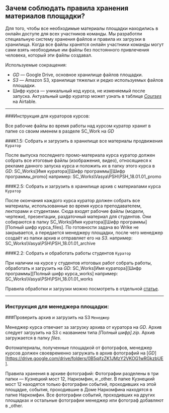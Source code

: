 ## Зачем соблюдать правила хранения материалов площадки?

Для того, чтобы все необходимые материалы площадки находились в онлайн доступе для всех участников команды. Мы разработли специальную систему хранения файлов и правила их загрузки в хранилища. Когда все файлы хранятся онлайн участники команды могут сами взять необходимые им файлы без постоянного привлечения человека, который эти файлы создавал.

Используемые сокращения:

* *GD* — Google Drive, основное хранилище файлов площадки.
* *S3* — Amazon S3, хранилище тяжелых и редко используемых файлов площадки.
* Шифр курса — уникальный код курса, не изменяемый после запуска. Актуальный шифр куратор может узнать в таблице [*Courses*](https://airtable.com/tblBNZMhf6BA3aIbc/viwQT534yuhA3EkwW) на Airtable.

***

###Инструкция для кураторов курсов:


Все рабочие файлы во время работы над курсом куратор хранит в папке со своим именем в разделе SC\_Work на *GD*

###K1.5: Собрать и загрузить в хранилище все материалы продвижения 
`Куратор`

После выпуска последнего промо-материала курса куратор должен собрать все итоговые файлы (изображения, видео), относящиеся к рекламе данного запуска курса и положить их в папку этого курса в *GD*: SC\_Works\[Имя куратора]\[Шифр программы]\[Шифр программы_promo]
например: SC_Works\Vasya\PSH\PSH_18.01.01_promo

###K2.5: Собрать и загрузить в хранилище архив с материалами курса 
`Куратор`

После окончания каждого курса куратор должен собрать все материалы, использованные во время курса преподавателем, лекторами и студентами. Сюда входят рабочие файлы (модели, чертежи), презентации, раздаточный материал для студентов. 
Они собираются в папку SC\_Works\[Имя куратора]\[Шифр программы]\[Полный шифр курса_files]. По готовности задача во Wrike не закрывается, а передается менеджеру площадки, после чего менеджер создаёт из папки архив и отправляет его на *S3*.
например: SC_Works\Vasya\PSH\PSH_18.01.01_archive

###K2.2: Собрать и обработать работы студентов 
`Куратор`

При наличии на курсе у студентов итоговых работ собрать работы, обработать и загрузить на *GD*: SC\_Works\[Имя куратора]\[Шифр программы]\[Полный шифр курса_works]
например: SC_Works\Vasya\PSH\PSH_18.01.01_works

Правила обработки и загрузки можно посмотреть в отдельной [статье](ссылка).

***

### Инструкция для менеджера площадки:

###Проверить архив и загрузить на S3 
`Менеджер`

Менеджер курса отвечает за загрузку архива от куратора на *GD*. Архив следует загрузить на S3 с названием типа *[Полный шифр].zip*.
Архив загружается в папку *files*.

Фотоматериалы, полученные площадкой от фотографов, менеджер курсов должен своевременно загружать в архив фотографий на [*GD*] [https://drive.google.com/drive/folders/0B5qjfzZK1JMzY2VKOG1wRGkzbUE].

Правила хранения в архиве фотографий:
Фотографии разделены в три папки — Кузнецкий мост 12, Наркомфин, и _other.
В папке Кузнецкий мост 12 находятся только фотографии событий, проходивших на этой площадке, события, проходившие в Доме Наркомфина находятся в папке Наркомфин. Все фотографии событий, проходивших на других площадках и остальные фотографии менеджер или фотограф добавляют в _other.


